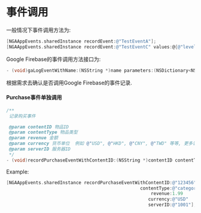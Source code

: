 # 事件调用

一般情况下事件调用方法为:

```objectivec
[NGAAppEvents.sharedInstance recordEvent:@"TestEventA"];
[NGAAppEvents.sharedInstance recordEvent:@"TestEventC" values:@{@"level" : @"10"}];
```

Google Firebase的事件调用方法接口为:

```objectivec
- (void)gaLogEventWithName:(NSString *)name parameters:(NSDictionary<NSString *, id> *)parameters;
```

根据需求去确认是否调用Google Firebase的事件记录.



#### Purchase事件单独调用

```objectivec
/**
 记录购买事件

 @param contentID 物品ID
 @param contentType 物品类型
 @param revenue 金额
 @param currency 货币单位  例如 @"USD", @"HKD", @"CNY", @"TWD" 等等, 更多请参考 https://www.xe.com/iso4217.php
 @param serverID 服务器ID
 */
- (void)recordPurchaseEventWithContentID:(NSString *)contentID contentType:(NSString *)contentType revenue:(double)revenue currency:(NSString *)currency serverID:(NSString *)serverID;
```



Example:

```objectivec
[NGAAppEvents.sharedInstance recordPurchaseEventWithContentID:@"123456"
                                                  contentType:@"category_a"
                                                      revenue:1.99
                                                     currency:@"USD"
                                                     serverID:@"1001"];
```

